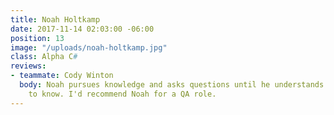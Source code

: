 ```yaml
---
title: Noah Holtkamp
date: 2017-11-14 02:03:00 -06:00
position: 13
image: "/uploads/noah-holtkamp.jpg"
class: Alpha C#
reviews:
- teammate: Cody Winton
  body: Noah pursues knowledge and asks questions until he understands what he needs
    to know. I'd recommend Noah for a QA role.
---
```


